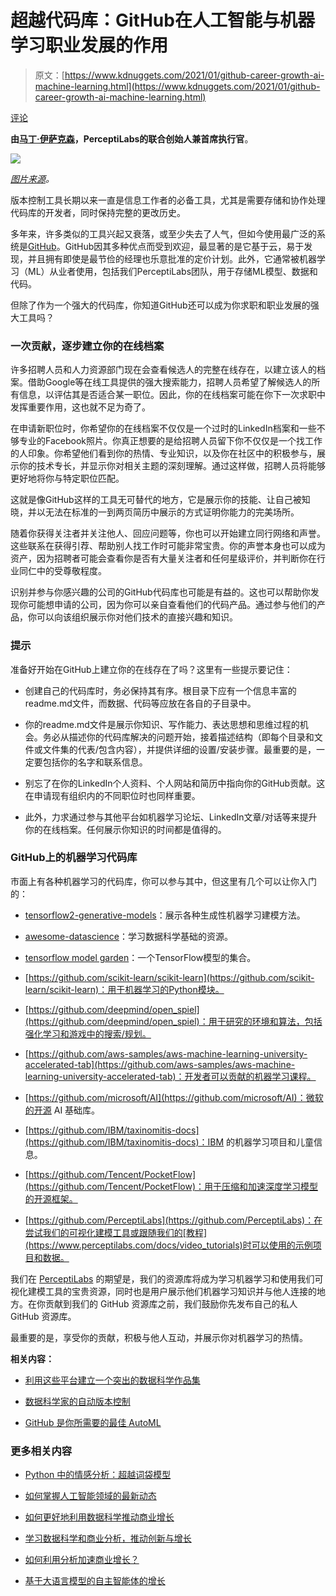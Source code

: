 # 超越代码库：GitHub在人工智能与机器学习职业发展的作用

> 原文：[https://www.kdnuggets.com/2021/01/github-career-growth-ai-machine-learning.html](https://www.kdnuggets.com/2021/01/github-career-growth-ai-machine-learning.html)

[评论](#comments)

**由[马丁·伊萨克森](https://www.linkedin.com/in/mpei/)，PerceptiLabs的联合创始人兼首席执行官**。

![](../Images/1a74ad7808752132766401255a60d691.png)

*[图片来源](https://unsplash.com/photos/Abida9j2_F0)。*

版本控制工具长期以来一直是信息工作者的必备工具，尤其是需要存储和协作处理代码库的开发者，同时保持完整的更改历史。

多年来，许多类似的工具兴起又衰落，或至少失去了人气，但如今使用最广泛的系统是[GitHub](https://github.com/)。GitHub因其多种优点而受到欢迎，最显著的是它基于云，易于发现，并且拥有即使是最节俭的经理也乐意批准的定价计划。此外，它通常被机器学习（ML）从业者使用，包括我们PerceptiLabs团队，用于存储ML模型、数据和代码。

但除了作为一个强大的代码库，你知道GitHub还可以成为你求职和职业发展的强大工具吗？

### 一次贡献，逐步建立你的在线档案

许多招聘人员和人力资源部门现在会查看候选人的完整在线存在，以建立该人的档案。借助Google等在线工具提供的强大搜索能力，招聘人员希望了解候选人的所有信息，以评估其是否适合某一职位。因此，你的在线档案可能在你下一次求职中发挥重要作用，这也就不足为奇了。

在申请新职位时，你希望你的在线档案不仅仅是一个过时的LinkedIn档案和一些不够专业的Facebook照片。你真正想要的是给招聘人员留下你不仅仅是一个找工作的人印象。你希望他们看到你的热情、专业知识，以及你在社区中的积极参与，展示你的技术专长，并显示你对相关主题的深刻理解。通过这样做，招聘人员将能够更好地将你与特定职位匹配。

这就是像GitHub这样的工具无可替代的地方，它是展示你的技能、让自己被知晓，并以无法在标准的一到两页简历中展示的方式证明你能力的完美场所。

随着你获得关注者并关注他人、回应问题等，你也可以开始建立同行网络和声誉。这些联系在获得引荐、帮助别人找工作时可能非常宝贵。你的声誉本身也可以成为资产，因为招聘者可能会查看你是否有大量关注者和任何星级评价，并判断你在行业同仁中的受尊敬程度。

识别并参与你感兴趣的公司的GitHub代码库也可能是有益的。这也可以帮助你发现你可能想申请的公司，因为你可以亲自查看他们的代码产品。通过参与他们的产品，你可以向该组织展示你对他们技术的直接兴趣和知识。

### 提示

准备好开始在GitHub上建立你的在线存在了吗？这里有一些提示要记住：

+   创建自己的代码库时，务必保持其有序。根目录下应有一个信息丰富的readme.md文件，而数据、代码等应放在各自的子目录中。

+   你的readme.md文件是展示你知识、写作能力、表达思想和思维过程的机会。务必从描述你的代码库解决的问题开始，接着描述结构（即每个目录和文件或文件集的代表/包含内容），并提供详细的设置/安装步骤。最重要的是，一定要包括你的名字和联系信息。

+   别忘了在你的LinkedIn个人资料、个人网站和简历中指向你的GitHub贡献。这在申请现有组织内的不同职位时也同样重要。

+   此外，力求通过参与其他平台如机器学习论坛、LinkedIn文章/对话等来提升你的在线档案。任何展示你知识的时间都是值得的。

### GitHub上的机器学习代码库

市面上有各种机器学习的代码库，你可以参与其中，但这里有几个可以让你入门的：

+   [tensorflow2-generative-models](https://github.com/timsainb/tensorflow2-generative-models)：展示各种生成性机器学习建模方法。

+   [awesome-datascience](https://github.com/academic/awesome-datascience)：学习数据科学基础的资源。

+   [tensorflow model garden](https://github.com/tensorflow/models)：一个TensorFlow模型的集合。

+   [https://github.com/scikit-learn/scikit-learn](https://github.com/scikit-learn/scikit-learn)：用于机器学习的Python模块。

+   [https://github.com/deepmind/open_spiel](https://github.com/deepmind/open_spiel)：用于研究的环境和算法，包括强化学习和游戏中的搜索/规划。

+   [https://github.com/aws-samples/aws-machine-learning-university-accelerated-tab](https://github.com/aws-samples/aws-machine-learning-university-accelerated-tab)：开发者可以贡献的机器学习课程。

+   [https://github.com/microsoft/AI](https://github.com/microsoft/AI)：微软的开源 AI 基础库。

+   [https://github.com/IBM/taxinomitis-docs](https://github.com/IBM/taxinomitis-docs)：IBM 的机器学习项目和儿童信息。

+   [https://github.com/Tencent/PocketFlow](https://github.com/Tencent/PocketFlow)：用于压缩和加速深度学习模型的开源框架。

+   [https://github.com/PerceptiLabs](https://github.com/PerceptiLabs)：在尝试我们的可视化建模工具或跟随我们的[教程](https://www.perceptilabs.com/docs/video_tutorials)时可以使用的示例项目和数据。

我们在 [PerceptiLabs](https://www.perceptilabs.com/) 的期望是，我们的资源库将成为学习机器学习和使用我们可视化建模工具的宝贵资源，同时也是用户展示他们机器学习知识并与他人连接的地方。在你贡献到我们的 GitHub 资源库之前，我们鼓励你先发布自己的私人 GitHub 资源库。

最重要的是，享受你的贡献，积极与他人互动，并展示你对机器学习的热情。

**相关内容：**

+   [利用这些平台建立一个突出的数据科学作品集](https://www.kdnuggets.com/2021/01/build-data-science-portfolio.html)

+   [数据科学家的自动版本控制](https://www.kdnuggets.com/2019/09/automatic-version-control-data-scientists.html)

+   [GitHub 是你所需要的最佳 AutoML](https://www.kdnuggets.com/2020/08/github-best-automl-ever-need.html)

### 更多相关内容

+   [Python 中的情感分析：超越词袋模型](https://www.kdnuggets.com/sentiment-analysis-in-python-going-beyond-bag-of-words)

+   [如何掌握人工智能领域的最新动态](https://www.kdnuggets.com/2022/03/stay-top-going-ai-world.html)

+   [如何更好地利用数据科学推动商业增长](https://www.kdnuggets.com/2022/08/better-leverage-data-science-business-growth.html)

+   [学习数据科学和商业分析，推动创新与增长](https://www.kdnuggets.com/2023/08/learn-data-science-business-analytics-drive-innovation-growth.html)

+   [如何利用分析加速商业增长？](https://www.kdnuggets.com/2022/12/analytics-accelerate-business-growth.html)

+   [基于大语言模型的自主智能体的增长](https://www.kdnuggets.com/the-growth-behind-llmbased-autonomous-agents)
